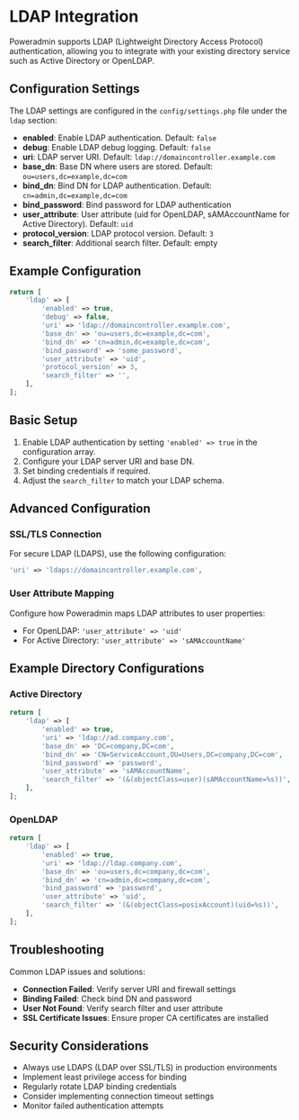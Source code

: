 # LDAP Integration

Poweradmin supports LDAP (Lightweight Directory Access Protocol) authentication, allowing you to integrate with your existing directory service such as Active Directory or OpenLDAP.

## Configuration Settings

The LDAP settings are configured in the `config/settings.php` file under the `ldap` section:

- **enabled**: Enable LDAP authentication. Default: `false`
- **debug**: Enable LDAP debug logging. Default: `false`
- **uri**: LDAP server URI. Default: `ldap://domaincontroller.example.com`
- **base_dn**: Base DN where users are stored. Default: `ou=users,dc=example,dc=com`
- **bind_dn**: Bind DN for LDAP authentication. Default: `cn=admin,dc=example,dc=com`
- **bind_password**: Bind password for LDAP authentication
- **user_attribute**: User attribute (uid for OpenLDAP, sAMAccountName for Active Directory). Default: `uid`
- **protocol_version**: LDAP protocol version. Default: `3`
- **search_filter**: Additional search filter. Default: empty

## Example Configuration

```php
return [
    'ldap' => [
        'enabled' => true,
        'debug' => false,
        'uri' => 'ldap://domaincontroller.example.com',
        'base_dn' => 'ou=users,dc=example,dc=com',
        'bind_dn' => 'cn=admin,dc=example,dc=com',
        'bind_password' => 'some_password',
        'user_attribute' => 'uid',
        'protocol_version' => 3,
        'search_filter' => '',
    ],
];
```

## Basic Setup

1. Enable LDAP authentication by setting `'enabled' => true` in the configuration array.
2. Configure your LDAP server URI and base DN.
3. Set binding credentials if required.
4. Adjust the `search_filter` to match your LDAP schema.

## Advanced Configuration

### SSL/TLS Connection

For secure LDAP (LDAPS), use the following configuration:

```php
'uri' => 'ldaps://domaincontroller.example.com',
```

### User Attribute Mapping

Configure how Poweradmin maps LDAP attributes to user properties:

- For OpenLDAP: `'user_attribute' => 'uid'`
- For Active Directory: `'user_attribute' => 'sAMAccountName'`

## Example Directory Configurations

### Active Directory

```php
return [
    'ldap' => [
        'enabled' => true,
        'uri' => 'ldap://ad.company.com',
        'base_dn' => 'DC=company,DC=com',
        'bind_dn' => 'CN=ServiceAccount,OU=Users,DC=company,DC=com',
        'bind_password' => 'password',
        'user_attribute' => 'sAMAccountName',
        'search_filter' => '(&(objectClass=user)(sAMAccountName=%s))',
    ],
];
```

### OpenLDAP

```php
return [
    'ldap' => [
        'enabled' => true,
        'uri' => 'ldap://ldap.company.com',
        'base_dn' => 'ou=users,dc=company,dc=com',
        'bind_dn' => 'cn=admin,dc=company,dc=com',
        'bind_password' => 'password',
        'user_attribute' => 'uid',
        'search_filter' => '(&(objectClass=posixAccount)(uid=%s))',
    ],
];
```

## Troubleshooting

Common LDAP issues and solutions:

- **Connection Failed**: Verify server URI and firewall settings
- **Binding Failed**: Check bind DN and password
- **User Not Found**: Verify search filter and user attribute
- **SSL Certificate Issues**: Ensure proper CA certificates are installed

## Security Considerations

- Always use LDAPS (LDAP over SSL/TLS) in production environments
- Implement least privilege access for binding
- Regularly rotate LDAP binding credentials
- Consider implementing connection timeout settings
- Monitor failed authentication attempts